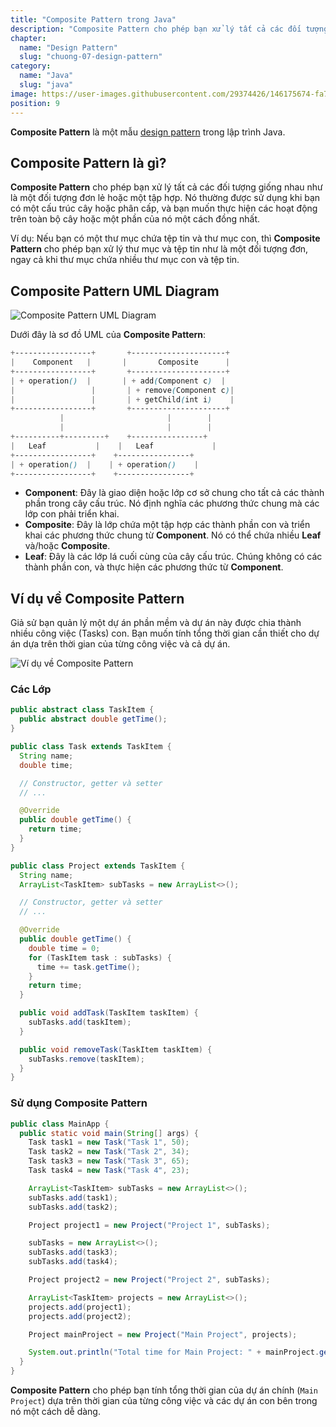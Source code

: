 ```yaml
---
title: "Composite Pattern trong Java"
description: "Composite Pattern cho phép bạn xử lý tất cả các đối tượng giống nhau như là một đối tượng đơn lẻ hoặc một tập hợp"
chapter:
  name: "Design Pattern"
  slug: "chuong-07-design-pattern"
category:
  name: "Java"
  slug: "java"
image: https://user-images.githubusercontent.com/29374426/146175674-fa7e09f7-4e42-485e-a2b5-8c664601b203.png
position: 9
---
```


**Composite Pattern** là một mẫu [design pattern](/bai-viet/java/design-pattern-la-gi-design-pattern-trong-java) trong lập trình Java.

## Composite Pattern là gì?

**Composite Pattern** cho phép bạn xử lý tất cả các đối tượng giống nhau như là một đối tượng đơn lẻ hoặc một tập hợp. Nó thường được sử dụng khi bạn có một cấu trúc cây hoặc phân cấp, và bạn muốn thực hiện các hoạt động trên toàn bộ cây hoặc một phần của nó một cách đồng nhất.

Ví dụ: Nếu bạn có một thư mục chứa tệp tin và thư mục con, thì **Composite Pattern** cho phép bạn xử lý thư mục và tệp tin như là một đối tượng đơn, ngay cả khi thư mục chứa nhiều thư mục con và tệp tin.

## Composite Pattern UML Diagram

![Composite Pattern UML Diagram](https://github.com/techmely/hoc-lap-trinh/assets/29374426/e6a94794-f3fe-4338-a3e8-231117056fca)

Dưới đây là sơ đồ UML của **Composite Pattern**:

```scss
+-----------------+       +---------------------+
|    Component   |       |       Composite      |
+-----------------+       +---------------------+
| + operation()  |       | + add(Component c)  |
|                 |       | + remove(Component c)|
|                 |       | + getChild(int i)    |
+-----------------+       +---------------------+
           |                       |        |
           |                       |        |
+----------+---------+    +----------------+
|   Leaf           |    |   Leaf             |
+-----------------+    +----------------+
| + operation()  |    | + operation()    |
+-----------------+    +----------------+
```

- **Component**: Đây là giao diện hoặc lớp cơ sở chung cho tất cả các thành phần trong cây cấu trúc. Nó định nghĩa các phương thức chung mà các lớp con phải triển khai.
- **Composite**: Đây là lớp chứa một tập hợp các thành phần con và triển khai các phương thức chung từ **Component**. Nó có thể chứa nhiều **Leaf** và/hoặc **Composite**.
- **Leaf**: Đây là các lớp lá cuối cùng của cây cấu trúc. Chúng không có các thành phần con, và thực hiện các phương thức từ **Component**.

## Ví dụ về Composite Pattern

Giả sử bạn quản lý một dự án phần mềm và dự án này được chia thành nhiều công việc (Tasks) con. Bạn muốn tính tổng thời gian cần thiết cho dự án dựa trên thời gian của từng công việc và cả dự án.

![Ví dụ về Composite Pattern](https://github.com/techmely/hoc-lap-trinh/assets/29374426/e0a22f68-61f4-4c62-8726-869b7e620756)

### Các Lớp

```java
public abstract class TaskItem {
  public abstract double getTime();
}

public class Task extends TaskItem {
  String name;
  double time;

  // Constructor, getter và setter
  // ...

  @Override
  public double getTime() {
    return time;
  }
}

public class Project extends TaskItem {
  String name;
  ArrayList<TaskItem> subTasks = new ArrayList<>();

  // Constructor, getter và setter
  // ...

  @Override
  public double getTime() {
    double time = 0;
    for (TaskItem task : subTasks) {
      time += task.getTime();
    }
    return time;
  }

  public void addTask(TaskItem taskItem) {
    subTasks.add(taskItem);
  }

  public void removeTask(TaskItem taskItem) {
    subTasks.remove(taskItem);
  }
}
```

### Sử dụng Composite Pattern

```java
public class MainApp {
  public static void main(String[] args) {
    Task task1 = new Task("Task 1", 50);
    Task task2 = new Task("Task 2", 34);
    Task task3 = new Task("Task 3", 65);
    Task task4 = new Task("Task 4", 23);

    ArrayList<TaskItem> subTasks = new ArrayList<>();
    subTasks.add(task1);
    subTasks.add(task2);

    Project project1 = new Project("Project 1", subTasks);

    subTasks = new ArrayList<>();
    subTasks.add(task3);
    subTasks.add(task4);

    Project project2 = new Project("Project 2", subTasks);

    ArrayList<TaskItem> projects = new ArrayList<>();
    projects.add(project1);
    projects.add(project2);

    Project mainProject = new Project("Main Project", projects);

    System.out.println("Total time for Main Project: " + mainProject.getTime());
  }
}
```

**Composite Pattern** cho phép bạn tính tổng thời gian của dự án chính (`Main Project`) dựa trên thời gian của từng công việc và các dự án con bên trong nó một cách dễ dàng.
